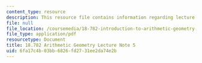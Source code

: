 ```yaml
---
content_type: resource
description: This resource file contains information regarding lecture note 5.
file: null
file_location: /coursemedia/18-782-introduction-to-arithmetic-geometry-fall-2013/6fa17c4b03bb6826fd2731ee2da74e2b_MIT18_782F13_lec5.pdf
file_type: application/pdf
resourcetype: Document
title: 18.782 Arithmetic Geometry Lecture Note 5
uid: 6fa17c4b-03bb-6826-fd27-31ee2da74e2b
---
```

